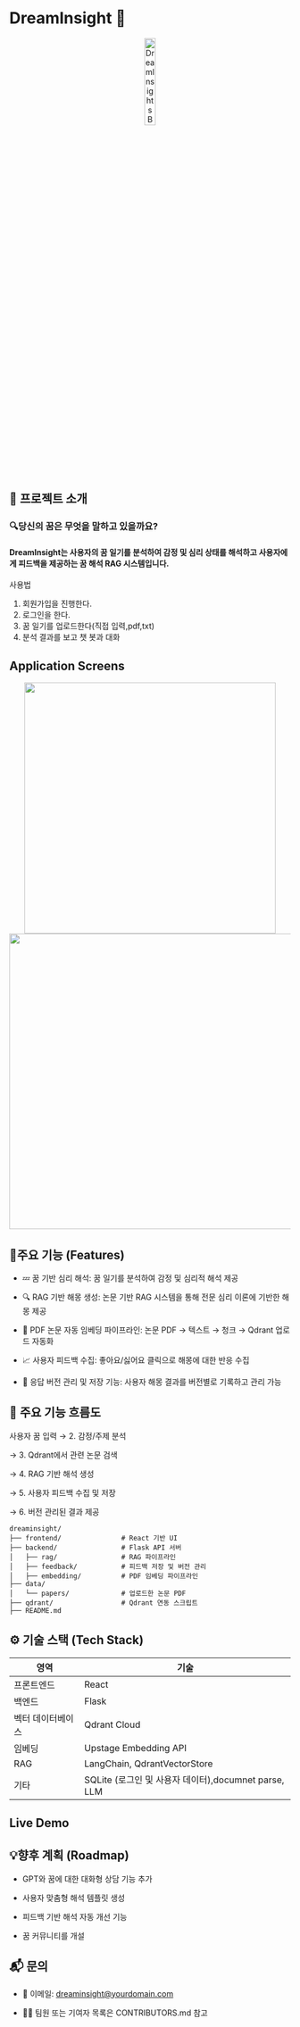 #  **DreamInsight** 🧠

<p align="center">
  <img src="https://github.com/user-attachments/assets/31b25270-fa6f-46cd-9f75-d6dc0b8d7a08" alt="DreamInsights Banner" width="20%" />
</p>

## 📖 프로젝트 소개
### 🔍당신의 꿈은 무엇을 말하고 있을까요?
#### DreamInsight는 사용자의 꿈 일기를 분석하여 감정 및 심리 상태를 해석하고 사용자에게 피드백을 제공하는 꿈 해석 RAG 시스템입니다.

사용법
1. 회원가입을 진행한다.
2. 로그인을 한다.
3. 꿈 일기를 업로드한다(직접 입력,pdf,txt)
4. 분석 결과를 보고 챗 봇과 대화

## Application Screens
<p align="center">
  <img src="https://github.com/user-attachments/assets/4a7cf87f-6dcb-4841-9d8f-4fce25428e6e" width="450"/>
  <img src="https://github.com/user-attachments/assets/0fc7b3a8-ede7-4d77-9239-dc8868f8796f" width="530"/>
</p>

## 📌주요 기능 (Features)
- 💤 꿈 기반 심리 해석:
꿈 일기를 분석하여 감정 및 심리적 해석 제공

- 🔍 RAG 기반 해몽 생성:
논문 기반 RAG 시스템을 통해 전문 심리 이론에 기반한 해몽 제공

- 🧾 PDF 논문 자동 임베딩 파이프라인:
논문 PDF → 텍스트 → 청크 → Qdrant 업로드 자동화

- 📈 사용자 피드백 수집:
좋아요/싫어요 클릭으로 해몽에 대한 반응 수집

- 💾 응답 버전 관리 및 저장 기능:
사용자 해몽 결과를 버전별로 기록하고 관리 가능

## 🧪 주요 기능 흐름도

사용자 꿈 입력 → 2. 감정/주제 분석

→ 3. Qdrant에서 관련 논문 검색

→ 4. RAG 기반 해석 생성

→ 5. 사용자 피드백 수집 및 저장

→ 6. 버전 관리된 결과 제공
```
dreaminsight/
├── frontend/               # React 기반 UI
├── backend/                # Flask API 서버
│   ├── rag/                # RAG 파이프라인
│   ├── feedback/           # 피드백 저장 및 버전 관리
│   ├── embedding/          # PDF 임베딩 파이프라인
├── data/
│   └── papers/             # 업로드한 논문 PDF
├── qdrant/                 # Qdrant 연동 스크립트
├── README.md
```
## ⚙️ 기술 스택 (Tech Stack)
|영역|기술|
|--|--|
|프론트엔드|React|
|백엔드|Flask|
|벡터 데이터베이스|Qdrant Cloud|
|임베딩|Upstage Embedding API|
|RAG|	LangChain, QdrantVectorStore|
|기타|	SQLite (로그인 및 사용자 데이터),documnet parse, LLM|

## Live Demo

## 💡향후 계획 (Roadmap)
 - GPT와 꿈에 대한 대화형 상담 기능 추가

 - 사용자 맞춤형 해석 템플릿 생성

 - 피드백 기반 해석 자동 개선 기능
 - 꿈 커뮤니티를 개설

## 📬 문의
- 📧 이메일: dreaminsight@yourdomain.com

- 🧑‍💻 팀원 또는 기여자 목록은 CONTRIBUTORS.md 참고
